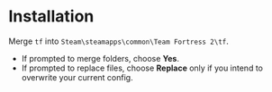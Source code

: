 # Installation
Merge `tf` into `Steam\steamapps\common\Team Fortress 2\tf`.
- If prompted to merge folders, choose **Yes**.
- If prompted to replace files, choose **Replace** only if you intend to overwrite your current config.